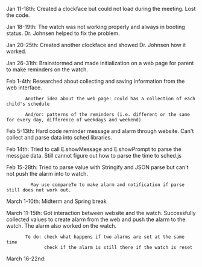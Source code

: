 Jan 11-18th: Created a clockface but could not load during the meeting. Lost the code.

Jan 18-19th: The watch was not working properly and always in booting status. Dr. Johnsen helped to fix the problem.

Jan 20-25th: Created another clockface and showed Dr. Johnsen how it worked.

Jan 26-31th: Brainstormed and made initialization on a web page for parent to make reminders on the watch.

Feb 1-4th: Researched about collecting and saving information from the web interface.

           Another idea about the web page: could has a collection of each child's schedule
           
           And/or: patterns of the reminders (i.e. different or the same for every day, difference of weekdays and weekend)
           
Feb 5-13th: Hard code reminder message and alarm through website. Can't collect and parse data into sched libraries.

Feb 14th: Tried to call E.showMessage and E.showPrompt to parse the messgae data. Still cannot figure out how to parse the time to sched.js

Feb 15-28th: Tried to parse value with Stringify and JSON parse but can't not push the alarm into to watch. 

             May use compareTo to make alarm and notification if parse still does not work out.

March 1-10th: Midterm and Spring break

March 11-15th: Got interaction between website and the watch. Successfully collected values to create alarm from the web and push the alarm to the watch. The alarm also worked on the watch.

           To do: check what happens if two alarms are set at the same time
                  check if the alarm is still there if the watch is reset
                  
March 16-22nd:
             
